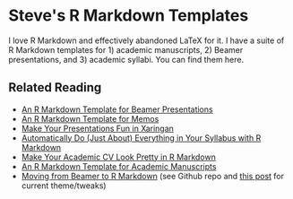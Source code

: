 Steve's R Markdown Templates
============================

I love R Markdown and effectively abandoned LaTeX for it. I have a suite of R Markdown templates for 1) academic manuscripts, 2) Beamer presentations, and 3) academic syllabi. You can find them here.
 
## Related Reading

- [An R Markdown Template for Beamer Presentations](http://svmiller.com/blog/2019/08/r-markdown-template-beamer-presentations/)
- [An R Markdown Template for Memos](http://svmiller.com/blog/2019/06/r-markdown-memo-template/)
- [Make Your Presentations Fun in Xaringan](http://svmiller.com/blog/2018/02/r-markdown-xaringan-theme/)
- [Automatically Do (Just About) Everything in Your Syllabus with R Markdown](http://svmiller.com/blog/2016/07/r-markdown-syllabus/)
- [Make Your Academic CV Look Pretty in R Markdown](http://svmiller.com/blog/2016/03/svm-r-markdown-cv/)
- [An R Markdown Template for Academic Manuscripts](http://svmiller.com/blog/2016/02/svm-r-markdown-manuscript/)
- [Moving from Beamer to R Markdown](http://svmiller.com/blog/2015/02/moving-from-beamer-to-r-markdown/) (see Github repo and [this post](http://svmiller.com/blog/2019/08/r-markdown-template-beamer-presentations/) for current theme/tweaks)
